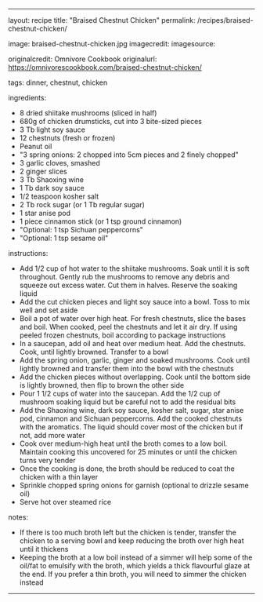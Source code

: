 ---

layout: recipe
title:  "Braised Chestnut Chicken"
permalink: /recipes/braised-chestnut-chicken/

image: braised-chestnut-chicken.jpg
imagecredit: 
imagesource: 

originalcredit: Omnivore Cookbook
originalurl: https://omnivorescookbook.com/braised-chestnut-chicken/

tags: dinner, chestnut, chicken

ingredients:
- 8 dried shiitake mushrooms (sliced in half)
- 680g of chicken drumsticks, cut into 3 bite-sized pieces
- 3 Tb light soy sauce
- 12 chestnuts (fresh or frozen)
- Peanut oil
- "3 spring onions: 2 chopped into 5cm pieces and 2 finely chopped"
- 3 garlic cloves, smashed
- 2 ginger slices
- 3 Tb Shaoxing wine
- 1 Tb dark soy sauce
- 1/2 teaspoon kosher salt
- 2 Tb rock sugar (or 1 Tb regular sugar)
- 1 star anise pod
- 1 piece cinnamon stick (or 1 tsp ground cinnamon)
- "Optional: 1 tsp Sichuan peppercorns"
- "Optional: 1 tsp sesame oil"

instructions:
- Add 1/2 cup of hot water to the shiitake mushrooms. Soak until it is soft throughout. Gently rub the mushrooms to remove any debris and squeeze out excess water. Cut them in halves. Reserve the soaking liquid
- Add the cut chicken pieces and light soy sauce into a bowl. Toss to mix well and set aside
- Boil a pot of water over high heat. For fresh chestnuts, slice the bases and boil. When cooked, peel the chestnuts and let it air dry. If using peeled frozen chestnuts, boil according to package instructions
- In a saucepan, add oil and heat over medium heat. Add the chestnuts. Cook, until lightly browned. Transfer to a bowl
- Add the spring onion, garlic, ginger and soaked mushrooms. Cook until lightly browned and transfer them into the bowl with the chestnuts
- Add the chicken pieces without overlapping. Cook until the bottom side is lightly browned, then flip to brown the other side
- Pour 1 1/2 cups of water into the saucepan. Add the 1/2 cup of mushroom soaking liquid but be careful not to add the residual bits
- Add the Shaoxing wine, dark soy sauce, kosher salt, sugar, star anise pod, cinnamon and Sichuan peppercorns. Add the cooked chestnuts with the aromatics. The liquid should cover most of the chicken but if not, add more water
- Cook over medium-high heat until the broth comes to a low boil. Maintain cooking this uncovered for 25 minutes or until the chicken turns very tender
- Once the cooking is done, the broth should be reduced to coat the chicken with a thin layer
- Sprinkle chopped spring onions for garnish (optional to drizzle sesame oil)
- Serve hot over steamed rice

notes:
- If there is too much broth left but the chicken is tender, transfer the chicken to a serving bowl and keep reducing the broth over high heat until it thickens
- Keeping the broth at a low boil instead of a simmer will help some of the oil/fat to emulsify with the broth, which yields a thick flavourful glaze at the end. If you prefer a thin broth, you will need to simmer the chicken instead

---